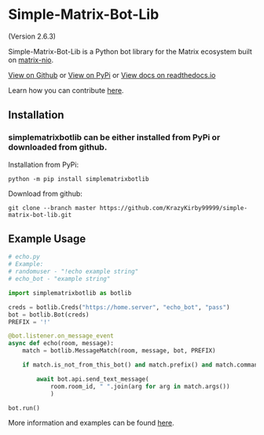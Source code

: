# Simple-Matrix-Bot-Lib
(Version 2.6.3)

Simple-Matrix-Bot-Lib is a Python bot library for the Matrix ecosystem built on [matrix-nio](https://github.com/poljar/matrix-nio).

[View on Github](https://github.com/KrazyKirby99999/simple-matrix-bot-lib) or [View on PyPi](https://pypi.org/project/simplematrixbotlib/) or
[View docs on readthedocs.io](https://simple-matrix-bot-lib.readthedocs.io/en/latest/)

Learn how you can contribute [here](CONTRIBUTING.md).

## Installation

### simplematrixbotlib can be either installed from PyPi or downloaded from github.<br>

Installation from PyPi:

```
python -m pip install simplematrixbotlib
```

Download from github:

```
git clone --branch master https://github.com/KrazyKirby99999/simple-matrix-bot-lib.git
```

## Example Usage

```python
# echo.py
# Example:
# randomuser - "!echo example string"
# echo_bot - "example string"

import simplematrixbotlib as botlib

creds = botlib.Creds("https://home.server", "echo_bot", "pass")
bot = botlib.Bot(creds)
PREFIX = '!'

@bot.listener.on_message_event
async def echo(room, message):
    match = botlib.MessageMatch(room, message, bot, PREFIX)

    if match.is_not_from_this_bot() and match.prefix() and match.command("echo"):

        await bot.api.send_text_message(
            room.room_id, " ".join(arg for arg in match.args())
            )

bot.run()
```

More information and examples can be found [here](https://simple-matrix-bot-lib.readthedocs.io/en/latest/).
